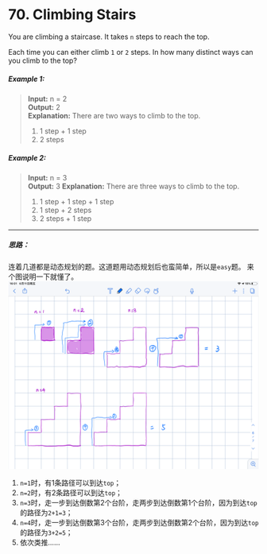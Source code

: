# 70. Climbing Stairs

You are climbing a staircase. It takes `n` steps to reach the top.

Each time you can either climb `1` or `2` steps. In how many distinct ways can you climb to the top?


##### Example 1:

> **Input:** n = 2  
> **Output:** 2  
> **Explanation:** There are two ways to climb to the top.
> 1. 1 step + 1 step
> 2. 2 steps

##### Example 2:

> **Input:** n = 3  
> **Output:** 3
> **Explanation:** There are three ways to climb to the top.
> 1. 1 step + 1 step + 1 step
> 2. 1 step + 2 steps
> 3. 2 steps + 1 step

---
##### 思路：
连着几道都是动态规划的题。这道题用动态规划后也蛮简单，所以是`easy`题。 
来个图说明一下就懂了。  
![题解](./source/solution.png)

1. `n=1`时，有1条路径可以到达`top`；
2. `n=2`时，有2条路径可以到达`top`；
3. `n=3`时，走一步到达倒数第2个台阶，走两步到达倒数第1个台阶，因为到达`top`的路径为`2+1=3`；
4. `n=4`时，走一步到达倒数第3个台阶，走两步到达倒数第2个台阶，因为到达`top`的路径为`3+2=5`；
5. 依次类推......
